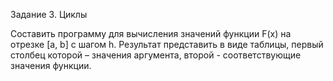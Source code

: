 Задание 3. Циклы

Составить программу для вычисления значений функции F(x) на отрезке [а, b] с шагом h. 
Результат представить в виде таблицы, первый столбец которой – значения аргумента, второй - соответствующие значения функции.
